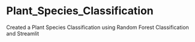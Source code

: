 # Plant_Species_Classification
Created a Plant Species Classification using Random Forest Classification and Streamlit
